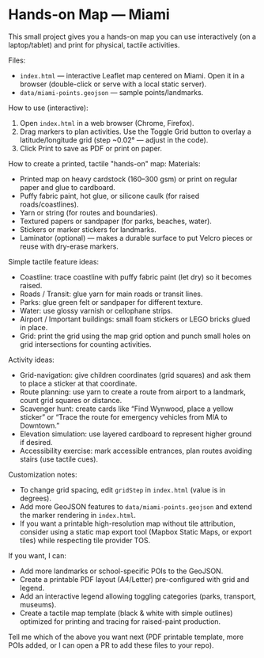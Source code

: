 # Hands-on Map — Miami

This small project gives you a hands-on map you can use interactively (on a laptop/tablet) and print for physical, tactile activities.

Files:
- `index.html` — interactive Leaflet map centered on Miami. Open it in a browser (double-click or serve with a local static server).
- `data/miami-points.geojson` — sample points/landmarks.

How to use (interactive):
1. Open `index.html` in a web browser (Chrome, Firefox).
2. Drag markers to plan activities. Use the Toggle Grid button to overlay a latitude/longitude grid (step ~0.02° — adjust in the code).
3. Click Print to save as PDF or print on paper.

How to create a printed, tactile "hands-on" map:
Materials:
- Printed map on heavy cardstock (160–300 gsm) or print on regular paper and glue to cardboard.
- Puffy fabric paint, hot glue, or silicone caulk (for raised roads/coastlines).
- Yarn or string (for routes and boundaries).
- Textured papers or sandpaper (for parks, beaches, water).
- Stickers or marker stickers for landmarks.
- Laminator (optional) — makes a durable surface to put Velcro pieces or reuse with dry-erase markers.

Simple tactile feature ideas:
- Coastline: trace coastline with puffy fabric paint (let dry) so it becomes raised.
- Roads / Transit: glue yarn for main roads or transit lines.
- Parks: glue green felt or sandpaper for different texture.
- Water: use glossy varnish or cellophane strips.
- Airport / Important buildings: small foam stickers or LEGO bricks glued in place.
- Grid: print the grid using the map grid option and punch small holes on grid intersections for counting activities.

Activity ideas:
- Grid-navigation: give children coordinates (grid squares) and ask them to place a sticker at that coordinate.
- Route planning: use yarn to create a route from airport to a landmark, count grid squares or distance.
- Scavenger hunt: create cards like “Find Wynwood, place a yellow sticker” or “Trace the route for emergency vehicles from MIA to Downtown.”
- Elevation simulation: use layered cardboard to represent higher ground if desired.
- Accessibility exercise: mark accessible entrances, plan routes avoiding stairs (use tactile cues).

Customization notes:
- To change grid spacing, edit `gridStep` in `index.html` (value is in degrees).
- Add more GeoJSON features to `data/miami-points.geojson` and extend the marker rendering in `index.html`.
- If you want a printable high-resolution map without tile attribution, consider using a static map export tool (Mapbox Static Maps, or export tiles) while respecting tile provider TOS.

If you want, I can:
- Add more landmarks or school-specific POIs to the GeoJSON.
- Create a printable PDF layout (A4/Letter) pre-configured with grid and legend.
- Add an interactive legend allowing toggling categories (parks, transport, museums).
- Create a tactile map template (black & white with simple outlines) optimized for printing and tracing for raised-paint production.

Tell me which of the above you want next (PDF printable template, more POIs added, or I can open a PR to add these files to your repo).
